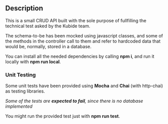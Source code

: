 ## Description

This is a small CRUD API built with the sole purpose of fullfilling the technical test asked by the Kubide team. 

The schema-to-be has been mocked using javascript classes, and some of the methods in the controller call to them and refer to hardcoded data that would be, normally, stored in a database. 

You can install all the needed dependencies by calling **npm i**, and run it locally with **npm run local**.

### Unit Testing

Some unit tests have been provided using **Mocha** and **Chai** (with http-chai) as testing libraries.

*Some of the tests are __expected to fail__, since there is no database implemented*

You might run the provided test just with **npm run test**.
